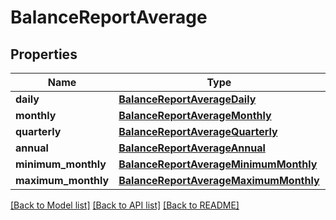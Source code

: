 # BalanceReportAverage

## Properties
Name | Type | Description | Notes
------------ | ------------- | ------------- | -------------
**daily** | [**BalanceReportAverageDaily**](BalanceReportAverageDaily.md) |  | 
**monthly** | [**BalanceReportAverageMonthly**](BalanceReportAverageMonthly.md) |  | 
**quarterly** | [**BalanceReportAverageQuarterly**](BalanceReportAverageQuarterly.md) |  | 
**annual** | [**BalanceReportAverageAnnual**](BalanceReportAverageAnnual.md) |  | 
**minimum_monthly** | [**BalanceReportAverageMinimumMonthly**](BalanceReportAverageMinimumMonthly.md) |  | 
**maximum_monthly** | [**BalanceReportAverageMaximumMonthly**](BalanceReportAverageMaximumMonthly.md) |  | 

[[Back to Model list]](../README.md#documentation-for-models) [[Back to API list]](../README.md#documentation-for-api-endpoints) [[Back to README]](../README.md)

